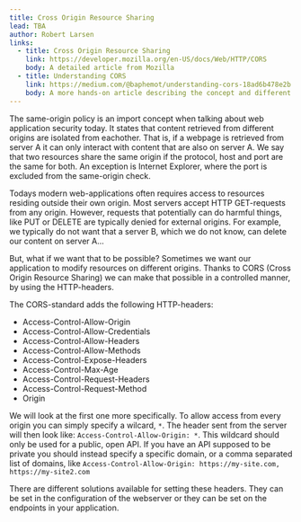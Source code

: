 ```yaml
---
title: Cross Origin Resource Sharing
lead: TBA
author: Robert Larsen
links:
  - title: Cross Origin Resource Sharing
    link: https://developer.mozilla.org/en-US/docs/Web/HTTP/CORS
    body: A detailed article from Mozilla
  - title: Understanding CORS
    link: https://medium.com/@baphemot/understanding-cors-18ad6b478e2b
    body: A more hands-on article describing the concept and different headers.
---
```


The same-origin policy is an import concept when talking about web application security today. It states that content retrieved from different origins are isolated from eachother. That is, if a webpage is retrieved from server A it can only interact with content that are also on server A. We say that two resources share the same origin if the protocol, host and port are the same for both. An exception is Internet Explorer, where the port is excluded from the same-origin check. 

Todays modern web-applications often requires access to resources residing outside their own origin. Most servers accept HTTP GET-requests from any origin. However, requests that potentially can do harmful things, like PUT or DELETE are typically denied for external origins. For example, we typically do not want that a server B, which we do not know, can delete our content on server A...

But, what if we want that to be possible? Sometimes we want our application to modify resources on different origins. Thanks to CORS (Cross Origin Resource Sharing) we can make that possible in a controlled manner, by using the HTTP-headers.

The CORS-standard adds the following HTTP-headers:

* Access-Control-Allow-Origin
* Access-Control-Allow-Credentials
* Access-Control-Allow-Headers
* Access-Control-Allow-Methods
* Access-Control-Expose-Headers
* Access-Control-Max-Age
* Access-Control-Request-Headers
* Access-Control-Request-Method
* Origin

We will look at the first one more specifically. To allow access from every origin you can simply specify a wilcard, `*`. The header sent from the server will then look like: `Access-Control-Allow-Origin: *`. This wildcard should only be used for a public, open API. If you have an API supposed to be private you should instead specify a specific domain, or a comma separated list of domains, like `Access-Control-Allow-Origin: https://my-site.com, https://my-site2.com`

There are different solutions available for setting these headers. They can be set in the configuration of the webserver or they can be set on the endpoints in your application. 
